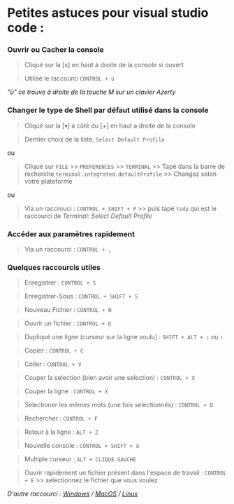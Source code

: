 # Petites astuces pour visual studio code :

### Ouvrir ou Cacher la console

> Cliqué sur la [x] en haut à droite de la console si ouvert

> Utilisé le raccourci `CONTROL + ù`

_"ù" ce trouve à droite de la touche M sur un clavier Azerty_

### Changer le type de Shell par défaut utilisé dans la console

> Cliqué sur la [▾] à côté du [+] en haut a droite de la console

> Dernier choix de la liste, `Select Default Profile`

ou

> Cliqué sur `FILE` >> `PREFERENCES` >> `TERMINAL` >> Tapé dans la barre de recherche `terminal.integrated.defaultProfile` >> Changez selon votre plateforme

ou

> Via un raccrouci : `CONTROL + SHIFT + P` >> puis tapé `tsdp` qui est le raccourci de _Terminal: Select Default Profile_

### Accéder aux paramètres rapidement

> Via un raccourci : `CONTROL + ,`

### Quelques raccourcis utiles

> Enregistrer : `CONTROL + S`

> Enregistrer-Sous : `CONTROL + SHIFT + S`

> Nouveau Fichier : `CONTROL + N`

> Ouvrir un fichier : `CONTROL + O`

> Dupliqué une ligne (curseur sur la ligne voulu) : `SHIFT + ALT + ↓` ou `↑`

> Copier : `CONTROL + C`

> Coller : `CONTROL + V`

> Couper la selection (bien avoir une selection) : `CONTROL + X`

> Couper la ligne : `CONTROL + X`

> Selectioner les mêmes mots (une fois selectionnés) : `CONTROL + D`

> Rechercher : `CONTROL + F`

> Retour à la ligne : `ALT + Z`

> Nouvelle console : `CONTROL + SHIFT + ù`

> Multiple curseur : `ALT + CLIQUE GAUCHE`

> Ouvrir rapidement un fichier présent dans l'espace de travail : `CONTROL + E` >> selectionnez le fichier que vous voulez

_D'autre raccourci : [Windows](https://code.visualstudio.com/shortcuts/keyboard-shortcuts-windows.pdf) / [MacOS](https://code.visualstudio.com/shortcuts/keyboard-shortcuts-macos.pdf) / [Linux](https://code.visualstudio.com/shortcuts/keyboard-shortcuts-linux.pdf)_
